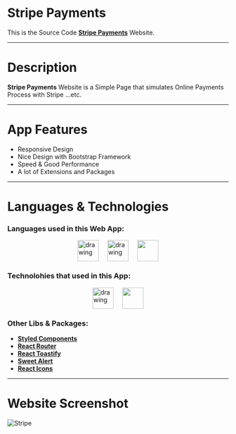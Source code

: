 # Stripe Payments

This is the Source Code [**Stripe Payments**](https://strip3-payments.vercel.app/) Website.

---

# Description

**Stripe Payments** Website is a Simple Page that simulates Online Payments Process with Stripe ...etc.

---

# App Features

- Responsive Design
- Nice Design with Bootstrap Framework
- Speed & Good Performance
- A lot of Extensions and Packages

---

# Languages & Technologies

### Languages used in this Web App:

<div style="display: flex; justify-content: center; align-items: center; gap: 20px;">
  <a href="https://developer.mozilla.org/en-US/docs/Web/HTML"><img src="https://img.icons8.com/color/48/000000/html-5--v1.png" alt="drawing" width="48" height="48"/></a>
  <a href="https://developer.mozilla.org/en-US/docs/Web/CSS?retiredLocale=ar"><img src="https://img.icons8.com/color/48/000000/css3.png" alt="drawing" width="48" height="48"/></a>
  <a href="https://www.javascript.com/"><img src="https://img.icons8.com/color/48/000000/javascript--v2.png" width="48" height="48"/></a>
</div>

### Technolohies that used in this App:

<div style="display: flex; justify-content: center; align-items: center; gap: 20px;">
  <a href="https://reactjs.org/"><img src="https://cdn-icons-png.flaticon.com/512/3334/3334886.png" alt="drawing" width="48" height="48"/></a>
  <a href="https://getbootstrap.com/"><img src="https://img.icons8.com/color/48/000000/bootstrap.png" width="48" height="48"/></a>
</div>

### Other Libs & Packages:

- [**Styled Components**](https://styled-components.com/)
- [**React Router**](https://v5.reactrouter.com/)
- [**React Toastify**](https://www.npmjs.com/package/react-toastify)
- [**Sweet Alert**](https://sweetalert.js.org/guides/)
- [**React Icons**](https://react-icons.github.io/react-icons/)

---

# Website Screenshot

![Stripe](https://github.com/ahmedmohmd/stripe-payment-frontend/blob/main/app-screenshot.png?raw=true)
